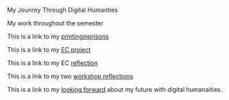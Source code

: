 My Jounrey Through Digital Humanties


 
My work throughout the semester

This is a link to my [printinginprisons](https://printinginprisons.org/blog/nobrien/.html) 

This is a link to my [EC project](https://docs.google.com/presentation/d/1DcPf4K_pxUpcSlMUxqlsG8_jYV8701cmVcugNiDXDLc/edit#slide=id.p/.html)

This is a link to my EC [reflection](https://docs.google.com/document/d/1P85Z-GGsW51xuUbSIND15DjcQnCjcWaM7D6C84jGA9M/edit?tab=t.0/.html) 

This is a link to my two [workshop reflections](https://docs.google.com/document/d/1-y10fqa3eY_rArjwIWgvu52F9JWUOyQCLGbU1a4tYjw/edit?tab=t.0/.html)

This is a link to my [looking forward](lookingforward.html) about my future with digital humanaities.
